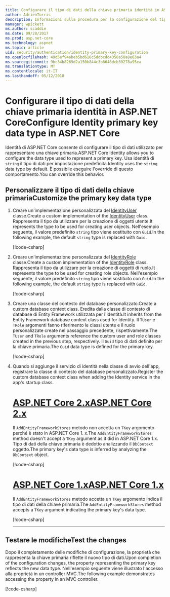 ```yaml
---
title: Configurare il tipo di dati della chiave primaria identità in ASP.NET Core
author: AdrienTorris
description: Informazioni sulla procedura per la configurazione del tipo di dati desiderato, utilizzato per la chiave primaria di ASP.NET Identity Core.
manager: wpickett
ms.author: scaddie
ms.date: 09/28/2017
ms.prod: asp.net-core
ms.technology: aspnet
ms.topic: article
uid: security/authentication/identity-primary-key-configuration
ms.openlocfilehash: 49d5ef94abeb5bd616c5ddbcdd4358a58a8e63a4
ms.sourcegitcommit: 9bc34b8269d2a150b844c3b8646dcb30278a95ea
ms.translationtype: MT
ms.contentlocale: it-IT
ms.lasthandoff: 05/12/2018
---
```

# <a name="configure-identity-primary-key-data-type-in-aspnet-core"></a><span data-ttu-id="99e5c-103">Configurare il tipo di dati della chiave primaria identità in ASP.NET Core</span><span class="sxs-lookup"><span data-stu-id="99e5c-103">Configure Identity primary key data type in ASP.NET Core</span></span>

<span data-ttu-id="99e5c-104">Identità di ASP.NET Core consente di configurare il tipo di dati utilizzato per rappresentare una chiave primaria.</span><span class="sxs-lookup"><span data-stu-id="99e5c-104">ASP.NET Core Identity allows you to configure the data type used to represent a primary key.</span></span> <span data-ttu-id="99e5c-105">Usa identità di `string` il tipo di dati per impostazione predefinita.</span><span class="sxs-lookup"><span data-stu-id="99e5c-105">Identity uses the `string` data type by default.</span></span> <span data-ttu-id="99e5c-106">È possibile eseguire l'override di questo comportamento.</span><span class="sxs-lookup"><span data-stu-id="99e5c-106">You can override this behavior.</span></span>

## <a name="customize-the-primary-key-data-type"></a><span data-ttu-id="99e5c-107">Personalizzare il tipo di dati della chiave primaria</span><span class="sxs-lookup"><span data-stu-id="99e5c-107">Customize the primary key data type</span></span>

1. <span data-ttu-id="99e5c-108">Creare un'implementazione personalizzata del [IdentityUser](/dotnet/api/microsoft.aspnetcore.identity.entityframeworkcore.identityuser-1) classe.</span><span class="sxs-lookup"><span data-stu-id="99e5c-108">Create a custom implementation of the [IdentityUser](/dotnet/api/microsoft.aspnetcore.identity.entityframeworkcore.identityuser-1) class.</span></span> <span data-ttu-id="99e5c-109">Rappresenta il tipo da utilizzare per la creazione di oggetti utente.</span><span class="sxs-lookup"><span data-stu-id="99e5c-109">It represents the type to be used for creating user objects.</span></span> <span data-ttu-id="99e5c-110">Nell'esempio seguente, il valore predefinito `string` tipo viene sostituito con `Guid`.</span><span class="sxs-lookup"><span data-stu-id="99e5c-110">In the following example, the default `string` type is replaced with `Guid`.</span></span>

    [!code-csharp[](identity/sample/src/ASPNET-IdentityDemo-PrimaryKeysConfig/Models/ApplicationUser.cs?highlight=4&range=7-13)]

2. <span data-ttu-id="99e5c-111">Creare un'implementazione personalizzata del [IdentityRole](/dotnet/api/microsoft.aspnetcore.identity.entityframeworkcore.identityrole-1) classe.</span><span class="sxs-lookup"><span data-stu-id="99e5c-111">Create a custom implementation of the [IdentityRole](/dotnet/api/microsoft.aspnetcore.identity.entityframeworkcore.identityrole-1) class.</span></span> <span data-ttu-id="99e5c-112">Rappresenta il tipo da utilizzare per la creazione di oggetti di ruolo.</span><span class="sxs-lookup"><span data-stu-id="99e5c-112">It represents the type to be used for creating role objects.</span></span> <span data-ttu-id="99e5c-113">Nell'esempio seguente, il valore predefinito `string` tipo viene sostituito con `Guid`.</span><span class="sxs-lookup"><span data-stu-id="99e5c-113">In the following example, the default `string` type is replaced with `Guid`.</span></span>

    [!code-csharp[](identity/sample/src/ASPNET-IdentityDemo-PrimaryKeysConfig/Models/ApplicationRole.cs?highlight=3&range=7-12)]

3. <span data-ttu-id="99e5c-114">Creare una classe del contesto del database personalizzato.</span><span class="sxs-lookup"><span data-stu-id="99e5c-114">Create a custom database context class.</span></span> <span data-ttu-id="99e5c-115">Eredita dalla classe di contesto di database di Entity Framework utilizzata per l'identità.</span><span class="sxs-lookup"><span data-stu-id="99e5c-115">It inherits from the Entity Framework database context class used for Identity.</span></span> <span data-ttu-id="99e5c-116">Il `TUser` e `TRole` argomenti fanno riferimento le classi utente e il ruolo personalizzate create nel passaggio precedente, rispettivamente.</span><span class="sxs-lookup"><span data-stu-id="99e5c-116">The `TUser` and `TRole` arguments reference the custom user and role classes created in the previous step, respectively.</span></span> <span data-ttu-id="99e5c-117">Il `Guid` tipo di dati definito per la chiave primaria.</span><span class="sxs-lookup"><span data-stu-id="99e5c-117">The `Guid` data type is defined for the primary key.</span></span>

    [!code-csharp[](identity/sample/src/ASPNET-IdentityDemo-PrimaryKeysConfig/Data/ApplicationDbContext.cs?highlight=3&range=9-26)]

4. <span data-ttu-id="99e5c-118">Quando si aggiunge il servizio di identità nella classe di avvio dell'app, registrare la classe di contesto del database personalizzato.</span><span class="sxs-lookup"><span data-stu-id="99e5c-118">Register the custom database context class when adding the Identity service in the app's startup class.</span></span>

   # <a name="aspnet-core-2xtabaspnetcore2x"></a>[<span data-ttu-id="99e5c-119">ASP.NET Core 2.x</span><span class="sxs-lookup"><span data-stu-id="99e5c-119">ASP.NET Core 2.x</span></span>](#tab/aspnetcore2x/)

   <span data-ttu-id="99e5c-120">Il `AddEntityFrameworkStores` metodo non accetta un `TKey` argomento perché è stato in ASP.NET Core 1. x.</span><span class="sxs-lookup"><span data-stu-id="99e5c-120">The `AddEntityFrameworkStores` method doesn't accept a `TKey` argument as it did in ASP.NET Core 1.x.</span></span> <span data-ttu-id="99e5c-121">Tipo di dati della chiave primaria è dedotto analizzando il `DbContext` oggetto.</span><span class="sxs-lookup"><span data-stu-id="99e5c-121">The primary key's data type is inferred by analyzing the `DbContext` object.</span></span>

   [!code-csharp[](identity/sample/src/ASPNETv2-IdentityDemo-PrimaryKeysConfig/Startup.cs?highlight=6-8&range=25-37)]

   # <a name="aspnet-core-1xtabaspnetcore1x"></a>[<span data-ttu-id="99e5c-122">ASP.NET Core 1.x</span><span class="sxs-lookup"><span data-stu-id="99e5c-122">ASP.NET Core 1.x</span></span>](#tab/aspnetcore1x/)

   <span data-ttu-id="99e5c-123">Il `AddEntityFrameworkStores` metodo accetta un `TKey` argomento indica il tipo di dati della chiave primaria.</span><span class="sxs-lookup"><span data-stu-id="99e5c-123">The `AddEntityFrameworkStores` method accepts a `TKey` argument indicating the primary key's data type.</span></span>

   [!code-csharp[](identity/sample/src/ASPNET-IdentityDemo-PrimaryKeysConfig/Startup.cs?highlight=9-11&range=39-55)]

   ---

## <a name="test-the-changes"></a><span data-ttu-id="99e5c-124">Testare le modifiche</span><span class="sxs-lookup"><span data-stu-id="99e5c-124">Test the changes</span></span>

<span data-ttu-id="99e5c-125">Dopo il completamento delle modifiche di configurazione, la proprietà che rappresenta la chiave primaria riflette il nuovo tipo di dati.</span><span class="sxs-lookup"><span data-stu-id="99e5c-125">Upon completion of the configuration changes, the property representing the primary key reflects the new data type.</span></span> <span data-ttu-id="99e5c-126">Nell'esempio seguente viene illustrato l'accesso alla proprietà in un controller MVC.</span><span class="sxs-lookup"><span data-stu-id="99e5c-126">The following example demonstrates accessing the property in an MVC controller.</span></span>

[!code-csharp[](identity/sample/src/ASPNET-IdentityDemo-PrimaryKeysConfig/Controllers/AccountController.cs?name=snippet_GetCurrentUserId&highlight=6)]

